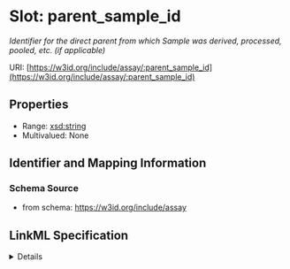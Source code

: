 # Slot: parent_sample_id
_Identifier for the direct parent from which Sample was derived, processed, pooled, etc. (if applicable)_


URI: [https://w3id.org/include/assay/:parent_sample_id](https://w3id.org/include/assay/:parent_sample_id)



<!-- no inheritance hierarchy -->




## Properties

* Range: [xsd:string](xsd:string)
* Multivalued: None







## Identifier and Mapping Information







### Schema Source


* from schema: https://w3id.org/include/assay




## LinkML Specification

<details>
```yaml
name: parent_sample_id
definition_uri: include:parent_sample_id
description: Identifier for the direct parent from which Sample was derived, processed,
  pooled, etc. (if applicable)
title: Parent Sample Id
from_schema: https://w3id.org/include/assay
rank: 1000
alias: parent_sample_id
domain_of:
- Biospecimen
range: string

```
</details>